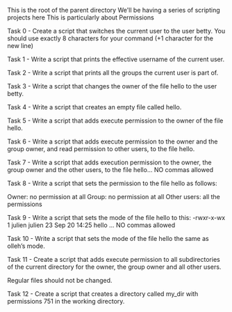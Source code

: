 This is the root of the parent directory 
We'll be having a series of scripting projects here
This is particularly about Permissions



Task 0 - Create a script that switches the current user to the user betty. You should use exactly 8 characters for your command (+1 character for the new line)



Task 1 - Write a script that prints the effective username of the current user.



Task 2 - Write a script that prints all the groups the current user is part of.



Task 3 - Write a script that changes the owner of the file hello to the user betty.



Task 4 - Write a script that creates an empty file called hello.



Task 5 - Write a script that adds execute permission to the owner of the file hello.



Task 6 - Write a script that adds execute permission to the owner and the group owner, and read permission to other users, to the file hello.



Task 7 - Write a script that adds execution permission to the owner, the group owner and the other users, to the file hello... NO commas allowed



Task 8 - Write a script that sets the permission to the file hello as follows:

Owner: no permission at all
Group: no permission at all
Other users: all the permissions



Task 9 - Write a script that sets the mode of the file hello to this:
-rwxr-x-wx 1 julien julien 23 Sep 20 14:25 hello      ... NO commas allowed



Task 10 - Write a script that sets the mode of the file hello the same as olleh’s mode.



Task 11 - Create a script that adds execute permission to all subdirectories of the current directory for the owner, the group owner and all other users.

Regular files should not be changed.





Task 12 - Create a script that creates a directory called my_dir with permissions 751 in the working directory.
